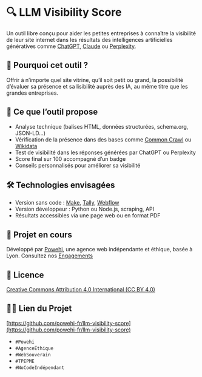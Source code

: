 # 🔍 LLM Visibility Score

Un outil libre conçu pour aider les petites entreprises à connaître la visibilité de leur site internet dans les résultats des intelligences artificielles génératives comme [ChatGPT](https://chat.openai.com), [Claude](https://claude.ai) ou [Perplexity](https://www.perplexity.ai).

## 🎯 Pourquoi cet outil ?

Offrir à n’importe quel site vitrine, qu’il soit petit ou grand, la possibilité d’évaluer sa présence et sa lisibilité auprès des IA, au même titre que les grandes entreprises.

## 🧪 Ce que l’outil propose

- Analyse technique (balises HTML, données structurées, schema.org, JSON-LD…)
- Vérification de la présence dans des bases comme [Common Crawl](https://commoncrawl.org) ou [Wikidata](https://www.wikidata.org)
- Test de visibilité dans les réponses générées par ChatGPT ou Perplexity
- Score final sur 100 accompagné d’un badge
- Conseils personnalisés pour améliorer sa visibilité

## 🛠️ Technologies envisagées

- Version sans code : [Make](https://www.make.com), [Tally](https://tally.so), [Webflow](https://webflow.com)
- Version développeur : Python ou Node.js, scraping, API
- Résultats accessibles via une page web ou en format PDF

## 🚀 Projet en cours

Développé par [Powehi](https://powehi.eu), une agence web indépendante et éthique, basée à Lyon. Consultez nos [Engagements](https://powehi.eu/charte-powehi-engagements/)


## 📄 Licence

[Creative Commons Attribution 4.0 International (CC BY 4.0)](https://creativecommons.org/licenses/by/4.0/)




## 🧑‍💻 Lien du Projet 

[https://github.com/powehi-fr/llm-visibility-score](https://github.com/powehi-fr/llm-visibility-score)





- `#Powehi`
- `#AgenceÉthique`
- `#WebSouverain`
- `#TPEPME`
- `#NoCodeIndépendant`
